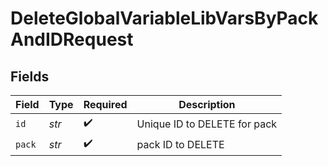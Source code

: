 # DeleteGlobalVariableLibVarsByPackAndIDRequest


## Fields

| Field                        | Type                         | Required                     | Description                  |
| ---------------------------- | ---------------------------- | ---------------------------- | ---------------------------- |
| `id`                         | *str*                        | :heavy_check_mark:           | Unique ID to DELETE for pack |
| `pack`                       | *str*                        | :heavy_check_mark:           | pack ID to DELETE            |